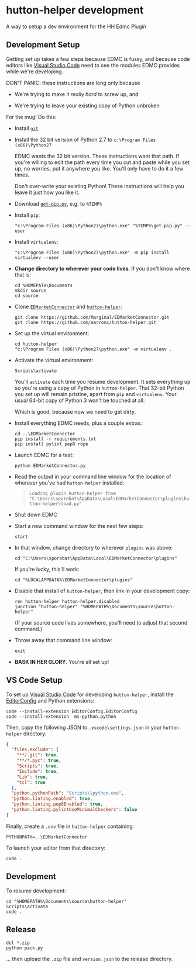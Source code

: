 # hutton-helper development

A way to setup a dev environment for the HH Edmc Plugin

## Development Setup

Getting set up takes a few steps because EDMC is fussy, and because code editors like [Visual Studio Code][VSCode] need to see the modules EDMC provides while we're developing.

DON'T PANIC: these instructions are long only because

* We're trying to make it _really hard_ to screw up, and

* We're trying to leave your existing copy of Python unbroken

For the mug! Do this:

* Install [`git`](https://git-scm.com/download/win)

* Install the 32 bit version of Python 2.7 to `c:\Program Files (x86)\Python27`

  EDMC wants the 32 bit version. These instructions want that path. If you're willing to edit the path every time you cut and paste while you set up, no worries, put it anywhere you like. You'll only have to do it a few times.

  Don't over-write your existing Python! These instructions will help you leave it just how you like it.

* Download [`get-pip.py`](https://bootstrap.pypa.io/get-pip.py), e.g. to `%TEMP%`

* Install `pip`:

      "c:\Program Files (x86)\Python27\python.exe" "%TEMP%\get-pip.py" --user

* Install `virtualenv`:

      "c:\Program Files (x86)\Python27\python.exe" -m pip install virtualenv --user

* **Change directory to wherever your code lives**. If you don't know where that is:

      cd %HOMEPATH\Documents
      mkdir source
      cd source

* Clone [`EDMarketConnector`][EDMC] and [`hutton-helper`][HH]:

      git clone https://github.com/Marginal/EDMarketConnector.git
      git clone https://github.com/aarronc/hutton-helper.git

* Set up the virtual environment:

      cd hutton-helper
      "c:\Program Files (x86)\Python27\python.exe" -m virtualenv .

* Activate the virtual environment:

      Scripts\activate

  You'll `activate` each time you resume development. It sets everything up so you're using a copy of Python in `hutton-helper`. That 32-bit Python you set up will remain pristine, apart from `pip` and `virtualenv`. Your usual 64-bit copy of Python 3 won't be touched at all.

  Which is good, because now we need to get dirty.

* Install everything EDMC needs, plus a couple extras:

      cd ..\EDMarketConnector
      pip install -r requirements.txt
      pip install pylint pep8 rope

* Launch EDMC for a test:

      python EDMarketConnector.py

* Read the output in your command line window for the location of wherever you've had `hutton-helper` installed:

  > `Loading plugin hutton-helper from "C:\Users\sporebat\AppData\Local\EDMarketConnector\plugins\hutton-helper\load.py"`

* Shut down EDMC

* Start a new command window for the next few steps:

      start

* In that window, change directory to wherever `plugins` was above:

      cd "C:\Users\sporebat\AppData\Local\EDMarketConnector\plugins"

  If you're lucky, this'll work:

      cd "%LOCALAPPDATA%\EDMarketConnector\plugins"

* Disable that install of `hutton-helper`, then link in your development copy:

      ren hutton-helper hutton-helper.disabled
      junction "hutton-helper" "%HOMEPATH%\Documents\source\hutton-helper"

  (If your source code lives somewhere, you'll need to adjust that second command.)

* Throw away that command line window:

      exit

* **BASK IN HER GLORY**. You're all set up!

## VS Code Setup

To set up [Visual Studio Code][VSCode] for developing `hutton-helper`, install the [EditorConfig] and Python extensions:

    code --install-extension EditorConfig.EditorConfig
    code --install-extension  ms-python.python

Then, copy the following JSON to `.vscode\settings.json` in your `hutton-helper` directory:

```json
{
  "files.exclude": {
    "**/.git": true,
    "**/*.pyc": true,
    "Scripts": true,
    "Include": true,
    "Lib": true,
    "tcl": true
  },
  "python.pythonPath": "Scripts\\python.exe",
  "python.linting.enabled": true,
  "python.linting.pep8Enabled": true,
  "python.linting.pylintUseMinimalCheckers": false
}
```

Finally, create a `.env` file in `hutton-helper` containing:

    PYTHONPATH=..\EDMarketConnector

To launch your editor from that directory:

    code .

## Development

To resume development:

    cd "%HOMEPATH%\Documents\source\hutton-helper"
    Scripts\activate
    code .

[EDMC]: https://github.com/Marginal/EDMarketConnector
[HH]: https://github.com/aarronc/hutton-helper
[VSCode]: https://code.visualstudio.com/
[EditorConfig]: https://editorconfig.org/

## Release

    del *.zip
    python pack.py

... then upload the `.zip` file and `version.json` to the release directory.
